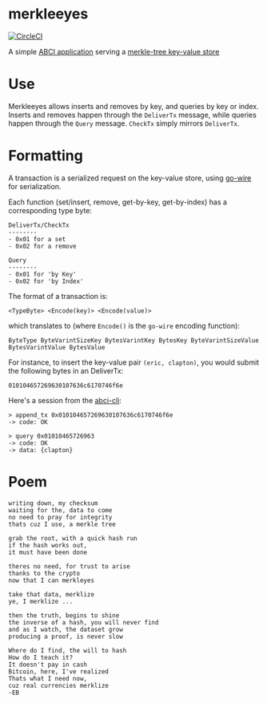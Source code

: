 # merkleeyes

[![CircleCI](https://circleci.com/gh/tendermint/merkleeyes.svg?style=svg)](https://circleci.com/gh/tendermint/merkleeyes)

A simple [ABCI application](github.com/tendermint/abci) serving a [merkle-tree key-value store](github.com/tendermint/go-merkle) 

# Use

Merkleeyes allows inserts and removes by key, and queries by key or index.
Inserts and removes happen through the `DeliverTx` message, while queries happen through the `Query` message.
`CheckTx` simply mirrors `DeliverTx`.

# Formatting

A transaction is a serialized request on the key-value store, using [go-wire](https://github.com/tendermint/go-wire)
for serialization.

Each function (set/insert, remove, get-by-key, get-by-index) has a corresponding type byte:

```
DeliverTx/CheckTx
--------
- 0x01 for a set
- 0x02 for a remove

Query
--------
- 0x01 for 'by Key'
- 0x02 for 'by Index'
```

The format of a transaction is:

```
<TypeByte> <Encode(key)> <Encode(value)>
```

which translates to (where `Encode()` is the `go-wire` encoding function):

```
ByteType ByteVarintSizeKey BytesVarintKey BytesKey ByteVarintSizeValue BytesVarintValue BytesValue
```

For instance, to insert the key-value pair `(eric, clapton)`, you would submit the following bytes in an DeliverTx:

```
010104657269630107636c6170746f6e
```

Here's a session from the [abci-cli](http://tendermint.com/guide/run-your-first-abci-application/):

```
> append_tx 0x010104657269630107636c6170746f6e
-> code: OK

> query 0x01010465726963                  
-> code: OK
-> data: {clapton}
```

# Poem

```
writing down, my checksum
waiting for the, data to come
no need to pray for integrity
thats cuz I use, a merkle tree

grab the root, with a quick hash run
if the hash works out,
it must have been done

theres no need, for trust to arise
thanks to the crypto
now that I can merkleyes

take that data, merklize
ye, I merklize ...

then the truth, begins to shine
the inverse of a hash, you will never find
and as I watch, the dataset grow
producing a proof, is never slow

Where do I find, the will to hash
How do I teach it?
It doesn't pay in cash
Bitcoin, here, I've realized
Thats what I need now,
cuz real currencies merklize
-EB
```
